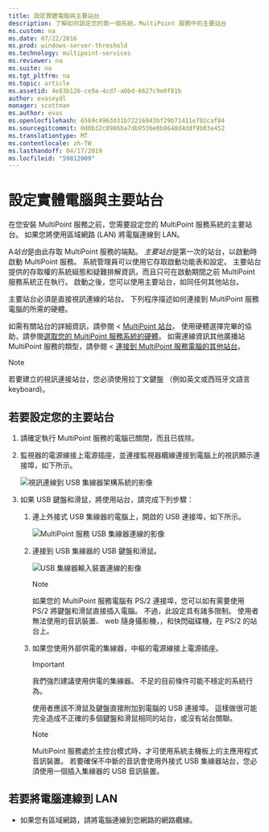 ```yaml
---
title: 設定實體電腦與主要站台
description: 了解如何設定您的第一個系統，MultiPoint 服務中的主要站台
ms.custom: na
ms.date: 07/22/2016
ms.prod: windows-server-threshold
ms.technology: multipoint-services
ms.reviewer: na
ms.suite: na
ms.tgt_pltfrm: na
ms.topic: article
ms.assetid: 4e83b126-ce9a-4cd7-a0bd-6627c9e0f81b
author: evaseydl
manager: scottman
ms.author: evas
ms.openlocfilehash: 6569c4963d31b72216943bf29b71411e702caf84
ms.sourcegitcommit: 0d0b32c8986ba7db9536e0b8648d4ddf9b03e452
ms.translationtype: MT
ms.contentlocale: zh-TW
ms.lasthandoff: 04/17/2019
ms.locfileid: "59812009"
---
```

# <a name="set-up-the-physical-computer-and-primary-station"></a>設定實體電腦與主要站台
在您安裝 MultiPoint 服務之前，您需要設定您的 MultiPoint 服務系統的主要站台。 如果您將使用區域網路 (LAN) 將電腦連線到 LAN。  
  
A*站台*是由此存取 MultiPoint 服務的端點。 *主要站台*是第一次的站台，以啟動時啟動 MultiPoint 服務。 系統管理員可以使用它存取啟動功能表和設定。 主要站台提供的存取權的系統組態和疑難排解資訊，而且只可在啟動期間之前 MultiPoint 服務系統正在執行。 啟動之後，您可以使用主要站台，如同任何其他站台。  
  
主要站台必須是直接視訊連線的站台。 下列程序描述如何連接到 MultiPoint 服務電腦的所需的硬體。  
  
如需有關站台的詳細資訊，請參閱 < [MultiPoint 站台](multipoint-services-stations.md)。 使用硬體選擇完畢的協助，請參閱[選取您的 MultiPoint 服務系統的硬體](Selecting-Hardware-for-Your-MultiPoint-services-System.md)。 如需連線資訊其他廣播站 MultiPoint 服務的類型，請參閱 <<c0> [ 連接到 MultiPoint 服務電腦的其他站台](Attach-additional-stations-to-your-MultiPoint-services-computer.md)。  
  
> [!NOTE]  
> 若要建立的視訊連接站台，您必須使用拉丁文鍵盤 （例如英文或西班牙文語言 keyboard)。  
  
## <a name="to-set-up-your-primary-station"></a>若要設定您的主要站台  
  
1.  請確定執行 MultiPoint 服務的電腦已關閉，而且已拔除。  
  
2.  監視器的電源線接上電源插座，並連接監視器纜線連接到電腦上的視訊顯示連接埠，如下所示。  
  
    ![視訊連線到 USB 集線器架構系統的影像](./media/WMSVideoConnection.gif)  
  
3.  如果 USB 鍵盤和滑鼠，將使用站台，請完成下列步驟：  
  
    1.  連上外接式 USB 集線器的電腦上，開啟的 USB 連接埠，如下所示。  
  
        ![MultiPoint 服務 USB 集線器連線的影像](./media/WMSUSBHubConnection.gif)  
  
    2.  連接到 USB 集線器的 USB 鍵盤和滑鼠。  
  
        ![USB 集線器輸入裝置連線的影像](./media/WMSUSBDeviceConnection.gif)  
  
        > [!NOTE]  
        > 如果您的 MultiPoint 服務電腦有 PS/2 連接埠，您可以如有需要使用 PS/2 將鍵盤和滑鼠直接插入電腦。 不過，此設定具有諸多限制。 使用者無法使用的音訊裝置、 web 隨身攝影機，，和快閃磁碟機，在 PS/2 的站台上。  
  
    3.  如果您使用外部供電的集線器，中樞的電源線接上電源插座。  
  
        > [!IMPORTANT]  
        > 我們強烈建議使用供電的集線器。 不足的目前條件可能不穩定的系統行為。  
        >   
        > 使用者應該不滑鼠及鍵盤直接附加到電腦的 USB 連接埠。 這樣做很可能完全造成不正確的多個鍵盤和滑鼠相同的站台，或沒有站台關聯。  
  
        > [!NOTE]  
        > MultiPoint 服務處於主控台模式時，才可使用系統主機板上的主應用程式音訊裝置。 若要確保不中斷的音訊會使用外接式 USB 集線器站台，您必須使用一個插入集線器的 USB 音訊裝置。  
  
## <a name="to-connect-the-computer-to-the-lan"></a>若要將電腦連線到 LAN  
  
-   如果您有區域網路，請將電腦連線到您網路的網路纜線。